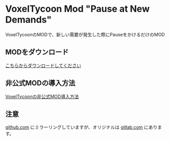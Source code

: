 # VoxelTycoon Mod "Pause at New Demands"

VoxelTycoonのMODで、新しい需要が発生した際にPauseをかけるだけのMOD


## MODをダウンロード

[こちらからダウンロードしてください](https://gitlab.com/tsuchinaga/voxel-tycoon-mod-pause-at-new-demands/-/jobs/artifacts/master/download?job=build)

## 非公式MODの導入方法
[VoxelTycoonの非公式MOD導入方法](https://scrapbox.io/tsuchinaga/VoxelTycoon%E3%81%AE%E9%9D%9E%E5%85%AC%E5%BC%8FMOD%E5%B0%8E%E5%85%A5%E6%96%B9%E6%B3%95)

## 注意

[github.com](https://github.com/tsuchinaga/voxel-tycoon-mod-auto-repayment) にミラーリングしていますが、オリジナルは [gitlab.com](https://gitlab.com/tsuchinaga/voxel-tycoon-mod-auto-repayment) にあります。
